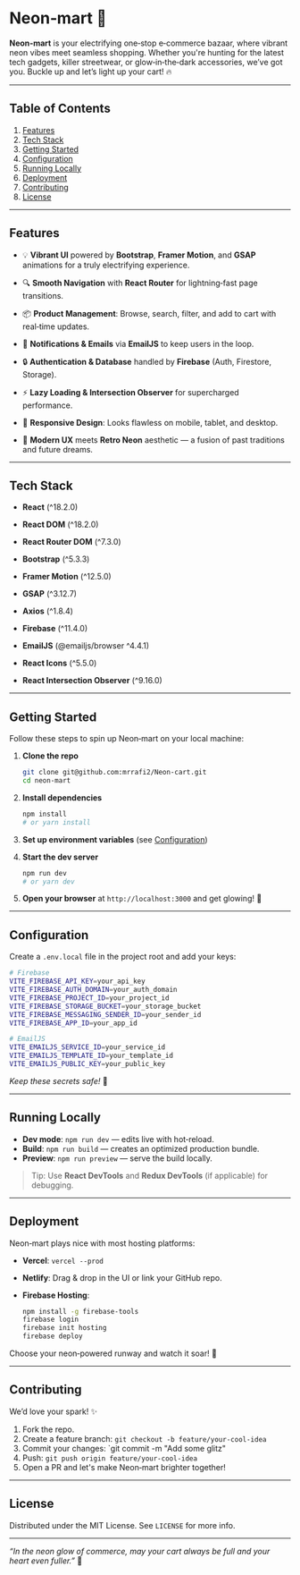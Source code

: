 # Neon‑mart 🌟

**Neon‑mart** is your electrifying one‑stop e‑commerce bazaar, where vibrant neon vibes meet seamless shopping. Whether you're hunting for the latest tech gadgets, killer streetwear, or glow‑in‑the‑dark accessories, we’ve got you. Buckle up and let’s light up your cart! 🔥

---

## Table of Contents

1. [Features](#features)
2. [Tech Stack](#tech-stack)
3. [Getting Started](#getting-started)
4. [Configuration](#configuration)
5. [Running Locally](#running-locally)
6. [Deployment](#deployment)
7. [Contributing](#contributing)
8. [License](#license)

---

## Features 

* 💡 **Vibrant UI** powered by **Bootstrap**, **Framer Motion**, and **GSAP** animations for a truly electrifying experience.
  
* 🔍 **Smooth Navigation** with **React Router** for lightning‑fast page transitions.
  
* 📦 **Product Management**: Browse, search, filter, and add to cart with real‑time updates.
  
* 🔔 **Notifications & Emails** via **EmailJS** to keep users in the loop.

* 🔒 **Authentication & Database** handled by **Firebase** (Auth, Firestore, Storage).
  
* ⚡ **Lazy Loading & Intersection Observer** for supercharged performance.
  
* 📱 **Responsive Design**: Looks flawless on mobile, tablet, and desktop.
  
* 🌱 **Modern UX** meets **Retro Neon** aesthetic — a fusion of past traditions and future dreams.

---

## Tech Stack 

* **React** (^18.2.0)
* **React DOM** (^18.2.0)
* **React Router DOM** (^7.3.0)
  
* **Bootstrap** (^5.3.3)
* **Framer Motion** (^12.5.0)
* **GSAP** (^3.12.7)
  
* **Axios** (^1.8.4)
* **Firebase** (^11.4.0)
* **EmailJS** (@emailjs/browser ^4.4.1)
  
* **React Icons** (^5.5.0)
* **React Intersection Observer** (^9.16.0)

---

## Getting Started 

Follow these steps to spin up Neon‑mart on your local machine:

1. **Clone the repo**

   ```bash
   git clone git@github.com:mrrafi2/Neon-cart.git
   cd neon-mart
   ```

2. **Install dependencies**

   ```bash
   npm install
   # or yarn install
   ```

3. **Set up environment variables** (see [Configuration](#configuration))

4. **Start the dev server**

   ```bash
   npm run dev
   # or yarn dev
   ```

5. **Open your browser** at `http://localhost:3000` and get glowing! 🌈

---

## Configuration 

Create a `.env.local` file in the project root and add your keys:

```bash
# Firebase
VITE_FIREBASE_API_KEY=your_api_key
VITE_FIREBASE_AUTH_DOMAIN=your_auth_domain
VITE_FIREBASE_PROJECT_ID=your_project_id
VITE_FIREBASE_STORAGE_BUCKET=your_storage_bucket
VITE_FIREBASE_MESSAGING_SENDER_ID=your_sender_id
VITE_FIREBASE_APP_ID=your_app_id

# EmailJS
VITE_EMAILJS_SERVICE_ID=your_service_id
VITE_EMAILJS_TEMPLATE_ID=your_template_id
VITE_EMAILJS_PUBLIC_KEY=your_public_key
```

*Keep these secrets safe!* 🔐

---

## Running Locally 

* **Dev mode**: `npm run dev` — edits live with hot‑reload.
* **Build**: `npm run build` — creates an optimized production bundle.
* **Preview**: `npm run preview` — serve the build locally.

> Tip: Use **React DevTools** and **Redux DevTools** (if applicable) for debugging.

---

## Deployment 

Neon‑mart plays nice with most hosting platforms:

* **Vercel**: `vercel --prod`
* **Netlify**: Drag & drop in the UI or link your GitHub repo.
* **Firebase Hosting**:

  ```bash
  npm install -g firebase-tools
  firebase login
  firebase init hosting
  firebase deploy
  ```

Choose your neon‑powered runway and watch it soar! 🚀

---

## Contributing 

We’d love your spark! ✨

1. Fork the repo.
2. Create a feature branch: `git checkout -b feature/your-cool-idea`
3. Commit your changes: \`git commit -m "Add some glitz"
4. Push: `git push origin feature/your-cool-idea`
5. Open a PR and let's make Neon‑mart brighter together!

---

## License 

Distributed under the MIT License. See `LICENSE` for more info.

---

*“In the neon glow of commerce, may your cart always be full and your heart even fuller.”* 🌟
